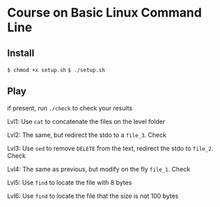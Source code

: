 # Course on Basic Linux Command Line

## Install
`$ chmod +x setup.sh`
`$ ./setup.sh`

## Play

if present, run `./check` to check your results

Lvl1:
Use `cat` to concatenate the files on the level folder

Lvl2:
The same, but redirect the stdo to a `file_3`. Check

Lvl3:
Use `sed` to remove `DELETE` from the text, redirect the stdo to `file_2`. Check

Lvl4:
The same as previous, but modify on the fly `file_1`. Check

Lvl5:
Use `find` to locate the file with 8 bytes

Lvl6:
Use `find` to locate the file that the size is not 100 bytes